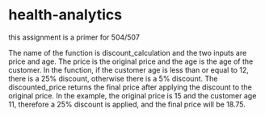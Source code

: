# health-analytics
this assignment is a primer for 504/507

The name of the function is discount_calculation and the two inputs are price and age.
The price is the original price and the age is the age of the customer.
In the function, if the customer age is less than or equal to 12, there is a 25% discount, otherwise there is a 5% discount.
The discounted_price returns the final price after applying the discount to the original price.
In the example, the original price is 15 and the customer age 11, therefore a 25% discount is applied, and the final price will be 18.75.
